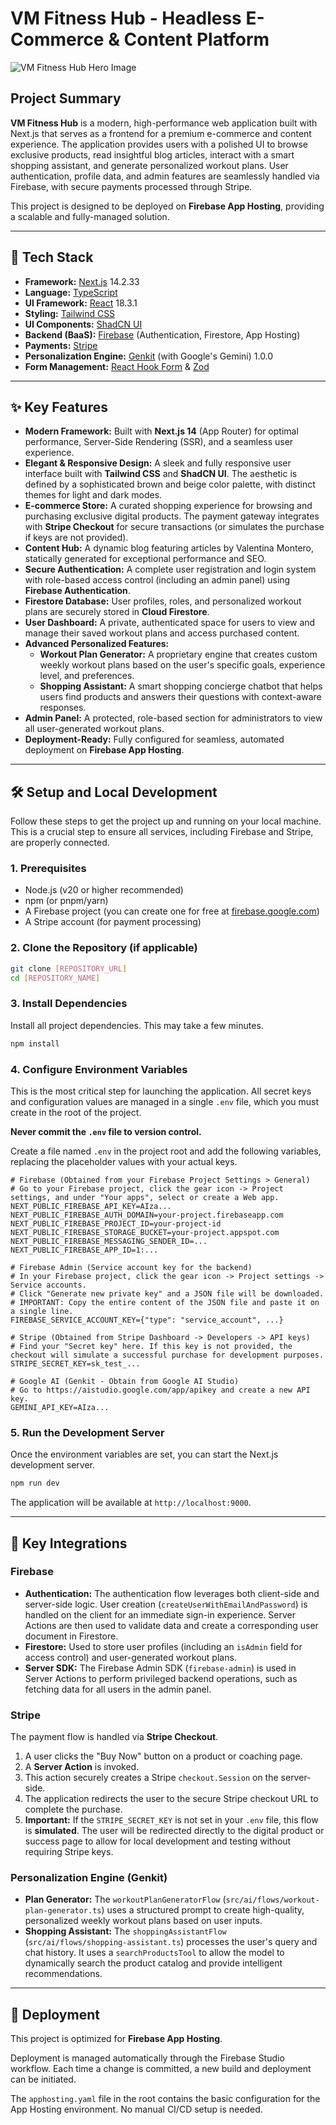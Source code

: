 
# VM Fitness Hub - Headless E-Commerce & Content Platform

![VM Fitness Hub Hero Image](https://images.unsplash.com/photo-1586323289103-e309634e2a1b?crop=entropy&cs=tinysrgb&fit=max&fm=jpg&ixid=M3w3NDE5ODJ8MHwxfHNlYXJjaHw5fHxmaXRuZXNzJTIwd29tYW58ZW58MHx8fHwxNzU5NzY3MDA5fDA&ixlib=rb-4.1.0&q=80&w=1080)

## Project Summary

**VM Fitness Hub** is a modern, high-performance web application built with Next.js that serves as a frontend for a premium e-commerce and content experience. The application provides users with a polished UI to browse exclusive products, read insightful blog articles, interact with a smart shopping assistant, and generate personalized workout plans. User authentication, profile data, and admin features are seamlessly handled via Firebase, with secure payments processed through Stripe.

This project is designed to be deployed on **Firebase App Hosting**, providing a scalable and fully-managed solution.

---

## 🚀 Tech Stack

- **Framework:** [Next.js](https://nextjs.org/) 14.2.33
- **Language:** [TypeScript](https://www.typescriptlang.org/)
- **UI Framework:** [React](https://reactjs.org/) 18.3.1
- **Styling:** [Tailwind CSS](https://tailwindcss.com/)
- **UI Components:** [ShadCN UI](https://ui.shadcn.com/)
- **Backend (BaaS):** [Firebase](https://firebase.google.com/) (Authentication, Firestore, App Hosting)
- **Payments:** [Stripe](https://stripe.com/)
- **Personalization Engine:** [Genkit](https://firebase.google.com/docs/genkit) (with Google's Gemini) 1.0.0
- **Form Management:** [React Hook Form](https://react-hook-form.com/) & [Zod](https://zod.dev/)

---

## ✨ Key Features

- **Modern Framework:** Built with **Next.js 14** (App Router) for optimal performance, Server-Side Rendering (SSR), and a seamless user experience.
- **Elegant & Responsive Design:** A sleek and fully responsive user interface built with **Tailwind CSS** and **ShadCN UI**. The aesthetic is defined by a sophisticated brown and beige color palette, with distinct themes for light and dark modes.
- **E-commerce Store:** A curated shopping experience for browsing and purchasing exclusive digital products. The payment gateway integrates with **Stripe Checkout** for secure transactions (or simulates the purchase if keys are not provided).
- **Content Hub:** A dynamic blog featuring articles by Valentina Montero, statically generated for exceptional performance and SEO.
- **Secure Authentication:** A complete user registration and login system with role-based access control (including an admin panel) using **Firebase Authentication**.
- **Firestore Database:** User profiles, roles, and personalized workout plans are securely stored in **Cloud Firestore**.
- **User Dashboard:** A private, authenticated space for users to view and manage their saved workout plans and access purchased content.
- **Advanced Personalized Features:**
    - **Workout Plan Generator:** A proprietary engine that creates custom weekly workout plans based on the user's specific goals, experience level, and preferences.
    - **Shopping Assistant:** A smart shopping concierge chatbot that helps users find products and answers their questions with context-aware responses.
- **Admin Panel:** A protected, role-based section for administrators to view all user-generated workout plans.
- **Deployment-Ready:** Fully configured for seamless, automated deployment on **Firebase App Hosting**.

---

## 🛠️ Setup and Local Development

Follow these steps to get the project up and running on your local machine. This is a crucial step to ensure all services, including Firebase and Stripe, are properly connected.

### 1. Prerequisites

- Node.js (v20 or higher recommended)
- npm (or pnpm/yarn)
- A Firebase project (you can create one for free at [firebase.google.com](https://firebase.google.com/))
- A Stripe account (for payment processing)

### 2. Clone the Repository (if applicable)

```bash
git clone [REPOSITORY_URL]
cd [REPOSITORY_NAME]
```

### 3. Install Dependencies

Install all project dependencies. This may take a few minutes.

```bash
npm install
```

### 4. Configure Environment Variables

This is the most critical step for launching the application. All secret keys and configuration values are managed in a single `.env` file, which you must create in the root of the project.

**Never commit the `.env` file to version control.**

Create a file named `.env` in the project root and add the following variables, replacing the placeholder values with your actual keys.

```plaintext
# Firebase (Obtained from your Firebase Project Settings > General)
# Go to your Firebase project, click the gear icon -> Project settings, and under "Your apps", select or create a Web app.
NEXT_PUBLIC_FIREBASE_API_KEY=AIza...
NEXT_PUBLIC_FIREBASE_AUTH_DOMAIN=your-project.firebaseapp.com
NEXT_PUBLIC_FIREBASE_PROJECT_ID=your-project-id
NEXT_PUBLIC_FIREBASE_STORAGE_BUCKET=your-project.appspot.com
NEXT_PUBLIC_FIREBASE_MESSAGING_SENDER_ID=...
NEXT_PUBLIC_FIREBASE_APP_ID=1:...

# Firebase Admin (Service account key for the backend)
# In your Firebase project, click the gear icon -> Project settings -> Service accounts.
# Click "Generate new private key" and a JSON file will be downloaded.
# IMPORTANT: Copy the entire content of the JSON file and paste it on a single line.
FIREBASE_SERVICE_ACCOUNT_KEY={"type": "service_account", ...}

# Stripe (Obtained from Stripe Dashboard -> Developers -> API keys)
# Find your "Secret key" here. If this key is not provided, the checkout will simulate a successful purchase for development purposes.
STRIPE_SECRET_KEY=sk_test_...

# Google AI (Genkit - Obtain from Google AI Studio)
# Go to https://aistudio.google.com/app/apikey and create a new API key.
GEMINI_API_KEY=AIza...
```

### 5. Run the Development Server

Once the environment variables are set, you can start the Next.js development server.

```bash
npm run dev
```

The application will be available at `http://localhost:9000`.

---

## 🔧 Key Integrations

### Firebase

- **Authentication:** The authentication flow leverages both client-side and server-side logic. User creation (`createUserWithEmailAndPassword`) is handled on the client for an immediate sign-in experience. Server Actions are then used to validate data and create a corresponding user document in Firestore.
- **Firestore:** Used to store user profiles (including an `isAdmin` field for access control) and user-generated workout plans.
- **Server SDK:** The Firebase Admin SDK (`firebase-admin`) is used in Server Actions to perform privileged backend operations, such as fetching data for all users in the admin panel.

### Stripe

The payment flow is handled via **Stripe Checkout**.
1.  A user clicks the "Buy Now" button on a product or coaching page.
2.  A **Server Action** is invoked.
3.  This action securely creates a Stripe `checkout.Session` on the server-side.
4.  The application redirects the user to the secure Stripe checkout URL to complete the purchase.
5.  **Important:** If the `STRIPE_SECRET_KEY` is not set in your `.env` file, this flow is **simulated**. The user will be redirected directly to the digital product or success page to allow for local development and testing without requiring Stripe keys.

### Personalization Engine (Genkit)

- **Plan Generator:** The `workoutPlanGeneratorFlow` (`src/ai/flows/workout-plan-generator.ts`) uses a structured prompt to create high-quality, personalized weekly workout plans based on user inputs.
- **Shopping Assistant:** The `shoppingAssistantFlow` (`src/ai/flows/shopping-assistant.ts`) processes the user's query and chat history. It uses a `searchProductsTool` to allow the model to dynamically search the product catalog and provide intelligent recommendations.

---

## 🚀 Deployment

This project is optimized for **Firebase App Hosting**.

Deployment is managed automatically through the Firebase Studio workflow. Each time a change is committed, a new build and deployment can be initiated.

The `apphosting.yaml` file in the root contains the basic configuration for the App Hosting environment. No manual CI/CD setup is needed.
